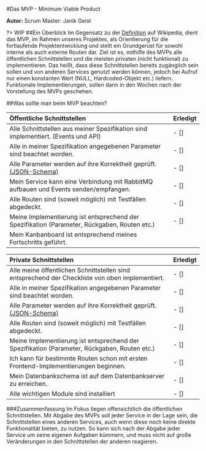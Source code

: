 #Das MVP - Minimum Viable Product

**Autor:** Scrum Master: Janik Geist

?> WIP
##Ein Überblick
Im Gegensatz zu der [Definition](https://de.wikipedia.org/wiki/Minimum_Viable_Product) auf Wikipedia, dient das MVP, 
im Rahmen unseres Projektes, als Orientierung für die fortlaufende Projektentwicklung und stellt ein Grundgerüst für 
sowohl interne als auch externe Routen dar. Ziel ist es, mithilfe des MVPs alle öffentlichen Schnittstellen und die meisten 
privaten (nicht funktional) zu implementieren. Das heißt, dass diese Schnittstellen bereits zugänglich sein sollen und von 
anderen Services genutzt werden können, jedoch bei Aufruf nur einen konstanten Wert (NULL, Hardcoded-Objekt etc.) liefern. 
Funktionale Implementierungen, sollen dann in den Wochen nach der Vorstellung des MVPs geschehen. 

##Was sollte man beim MVP beachten?

| Öffentliche Schnittstellen                                                                      | Erledigt                                     |
|:------------------------------------------------------------------------------------------------|:---------------------------------------------|
| Alle Schnittstellen aus meiner Spezifikation sind implementiert. (Events und API)               | - [] <!-- Werden in Github zu Checkboxes --> |
| Alle in meiner Spezifikation angegebenen Parameter sind beachtet worden.                        | - [] <!-- [x] bedeutet Checked -->           |
| Alle Parameter werden auf ihre Korrektheit geprüft. [(JSON-Schema)](../json_schema_tutorial.md) | - []                                         |
| Mein Service kann eine Verbindung mit RabbitMQ aufbauen und Events senden/empfangen.            | - []                                         |
| Alle Routen sind (soweit möglich) mit Testfällen abgedeckt.                                     | - []                                         |
| Meine Implementierung ist entsprechend der Spezifikation (Parameter, Rückgaben, Routen etc.)    | - []                                         |
| Mein Kanbanboard ist entsprechend meines Fortschritts geführt.                                  ||

| Private Schnittstellen                                                                          | Erledigt |
|:------------------------------------------------------------------------------------------------|:---------|
| Alle meine öffentlichen Schnittstellen sind entsprechend der Checkliste von oben implementiert. | - []     |
| Alle in meiner Spezifikation angegebenen Parameter sind beachtet worden.                        | - []     |
| Alle Parameter werden auf ihre Korrektheit geprüft. [(JSON-Schema)](../json_schema_tutorial.md) | - []     |
| Alle Routen sind (soweit möglich) mit Testfällen abgedeckt.                                     | - []     |
| Meine Implementierung ist entsprechend der Spezifikation (Parameter, Rückgaben, Routen etc.)    | - []     |
| Ich kann für bestimmte Routen schon mit ersten Frontend-Implementierungen beginnen.             | - []     |
| Mein Datenbankschema ist auf dem Datenbankserver zu erreichen.                                  | - []     |
| Alle wichtigen Module sind installiert                                                          | - []     |

###Zusammenfassung
Im Fokus liegen offensichtlich die öffentlichen Schnittstellen. Mit Abgabe des MVPs soll jeder Service in der Lage sein,
die Schnittstellen eines anderen Services, auch wenn diese noch keine direkte Funktionalität bieten, zu nutzen. 
So kann sich nach der Abgabe jeder Service um seine eigenen Aufgaben kümmern, und muss nicht auf große Veränderungen in 
den Schnittstellen der anderen reagieren.
